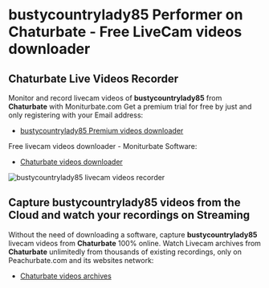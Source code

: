 # bustycountrylady85 Performer on Chaturbate - Free LiveCam videos downloader

## Chaturbate Live Videos Recorder

Monitor and record livecam videos of **bustycountrylady85** from **Chaturbate** with Moniturbate.com
Get a premium trial for free by just and only registering with your Email address:
* [bustycountrylady85 Premium videos downloader](https://moniturbate.com/request-demo-licence-key.html)

Free livecam videos downloader - Moniturbate Software:
* [Chaturbate videos downloader](https://moniturbate.com/moniturbate-download-software.html)

![bustycountrylady85 livecam videos recorder](https://peachurnet.com/templates/moniturbate-software.png)


## Capture bustycountrylady85 videos from the Cloud and watch your recordings on Streaming

Without the need of downloading a software, capture **bustycountrylady85** livecam videos from **Chaturbate** 100% online.
Watch Livecam archives from **Chaturbate** unlimitedly from thousands of existing recordings, only on Peachurbate.com and its websites network:
* [Chaturbate videos archives](https://peachurnet.com/)